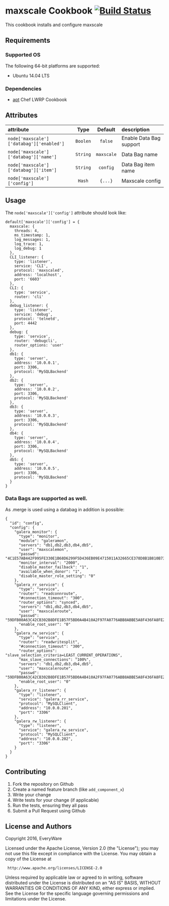 # maxscale Cookbook [![Build Status](https://travis-ci.org/EveryWareAG/maxscale.svg?branch=master)](https://travis-ci.org/EveryWareAG/maxscale)

This cookbook installs and configure maxscale

## Requirements

### Supported OS

The following 64-bit platforms are supported:

* Ubuntu 14.04 LTS


### Dependencies

* [apt](https://supermarket.getchef.com/cookbooks/apt) Chef LWRP Cookbook


## Attributes

| attribute                                | Type      | Default    | description                              |
|:-----------------------------------------|:---------:|:----------:|:-----------------------------------------|
| `node['maxscale']['databag']['enabled']` | `Boolen`  | `false`    | Enable Data Bag support                  |
| `node['maxscale']['databag']['name']`    | `String`  | `maxscale` | Data Bag name                            |
| `node['maxscale']['databag']['item']`    | `String`  | `config`   | Data Bag item name                       |
| `node['maxscale']['config']`             | `Hash`    | `{...}`    | Maxscale config                          |

## Usage

The `node['maxscale']['config']` attribute should look like:

```
default['maxscale']['config'] = {
  maxscale: {
    threads: 4,
    ms_timestamp: 1,
    log_messages: 1,
    log_trace: 1,
    log_debug: 1
  },
  CLI_listener: {
    type: 'listener',
    service: 'CLI',
    protocol: 'maxscaled',
    address: 'localhost',
    port: '6603'
  },
  CLI: {
    type: 'service',
    router: 'cli'
  },
  debug_listener: {
    type: 'listener',
    service: 'debug',
    protocol: 'telnetd',
    port: 4442
  },
  debug: {
    type: 'service',
    router: 'debugcli',
    router_options: 'user'
  },
  db1: {
    type: 'server',
    address: '10.0.0.1',
    port: 3306,
    protocol: 'MySQLBackend'
  },
  db2: {
    type: 'server',
    address: '10.0.0.2',
    port: 3306,
    protocol: 'MySQLBackend'
  },
  db3: {
    type: 'server',
    address: '10.0.0.3',
    port: 3306,
    protocol: 'MySQLBackend'
  },
  db4: {
    type: 'server',
    address: '10.0.0.4',
    port: 3306,
    protocol: 'MySQLBackend'
  },
  db5: {
    type: 'server',
    address: '10.0.0.5',
    port: 3306,
    protocol: 'MySQLBackend'
  }
}
```

### Data Bags are supported as well.

As .merge is used using a databag in addition is possible:

```
{
  "id": "config",
  "config": {
    "galera_monitor": {
      "type": "monitor",
      "module": "galeramon",
      "servers": "db1,db2,db3,db4,db5",
      "user": "maxscalemon",
      "passwd": "4C1E57AB442F995FE330E1B68D6299F5D436EB09E4715011A32665CE378D8B1B810B73F1C0F291A85A45E55E9F4C6A66",
      "monitor_interval": "2000",
      "disable_master_failback": "1",
      "available_when_donor": "1",
      "disable_master_role_setting": "0"
    },
    "galera_rr_service": {
      "type": "service",
      "router": "readconnroute",
      "#connection_timeout": "300",
      "router_options": "synced",
      "servers": "db1,db2,db3,db4,db5",
      "user": "maxscaleroute",
      "passwd": "59DFB08A63C42CB302B8DFE1B57F5BD0A4B410A2F97FA0776ABB8ABBE5A8F436FA8FE21CF5479013C2E53E66931EC631",
      "enable_root_user": "0"
    },
    "galera_rw_service": {
      "type": "service",
      "router": "readwritesplit",
      "#connection_timeout": "300",
      "router_options": "slave_selection_criteria=LEAST_CURRENT_OPERATIONS",
      "max_slave_connections": "100%",
      "servers": "db1,db2,db3,db4,db5",
      "user": "maxscaleroute",
      "passwd": "59DFB08A63C42CB302B8DFE1B57F5BD0A4B410A2F97FA0776ABB8ABBE5A8F436FA8FE21CF5479013C2E53E66931EC631",
      "enable_root_user": "0"
    },
    "galera_rr_listener": {
      "type": "listener",
      "service": "galera_rr_service",
      "protocol": "MySQLClient",
      "address": "10.0.0.201",
      "port": "3306"
    },
    "galera_rw_listener": {
      "type": "listener",
      "service": "galera_rw_service",
      "protocol": "MySQLClient",
      "address": "10.0.0.202",
      "port": "3306"
    }
  }
}
```

## Contributing

1. Fork the repository on Github
2. Create a named feature branch (like `add_component_x`)
3. Write your change
4. Write tests for your change (if applicable)
5. Run the tests, ensuring they all pass
6. Submit a Pull Request using Github

## License and Authors

Copyright 2016, EveryWare

Licensed under the Apache License, Version 2.0 (the "License");
you may not use this file except in compliance with the License.
You may obtain a copy of the License at

     http://www.apache.org/licenses/LICENSE-2.0

Unless required by applicable law or agreed to in writing, software
distributed under the License is distributed on an "AS IS" BASIS,
WITHOUT WARRANTIES OR CONDITIONS OF ANY KIND, either express or implied.
See the License for the specific language governing permissions and
limitations under the License.
